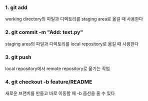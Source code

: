 ### 1. git add
working directory의 파일과 디렉토리를 staging area로 옮길 때 사용한다

### 2. git commit -m "Add: text.py"
staging area의 파일과 디렉토리를 local repository로 옮길 때 사용한다

### 3. git push
local repository에서 remote repository로 옮기는 작업

### 4. git checkout -b feature/README
새로운 브랜치를 만들고 바로 이동할 때 -b 옵션을 줄 수 있다